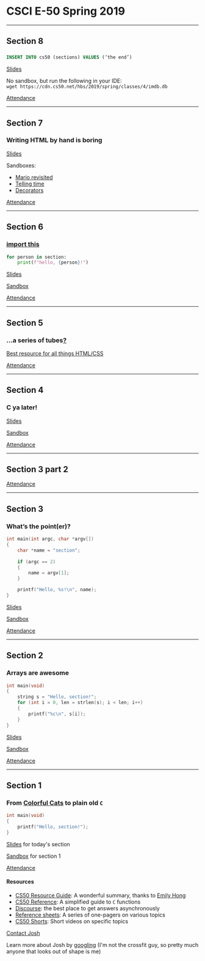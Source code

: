 # CSCI E-50 Spring 2019

***

## Section 8

### 

```sql
INSERT INTO cs50 (sections) VALUES (‘the end’)
```

[Slides](https://docs.google.com/presentation/d/1MMW2hq89d81PwHO18bFGo_J1fHvT0IAJ1aSAwryOp5A/edit?usp=sharing)

No sandbox, but run the following in your IDE:  
`wget https://cdn.cs50.net/hbs/2019/spring/classes/4/imdb.db`

[Attendance](https://docs.google.com/forms/d/e/1FAIpQLSe_8tsCIalm9Pd1cP-fXNRXi8Tyf2d0oB55B9ZpIZ_m0yiOxw/viewform?usp=sf_link)

***

## Section 7

### Writing HTML by hand is boring

[Slides](https://docs.google.com/presentation/d/1EE6zpD2FDUBrKAGla5XYOijsv7D1jlNc24JexEO-z4s/edit?usp=sharing)

Sandboxes:  
* [Mario revisited](http://bit.ly/2IjGBb3)
* [Telling time](http://bit.ly/2ImJEiL)
* [Decorators](http://bit.ly/2G7fYoh)

[Attendance](https://docs.google.com/forms/d/e/1FAIpQLSeQHfBTSSGFKxj726zl3fyq8etc0oQmv-feSmmpqxJtPSyTLw/viewform?usp=sf_link)

***

## Section 6

### [import this](https://en.wikipedia.org/wiki/Zen_of_Python)

```python
for person in section:
    print(f"hello, {person}!")
```

[Slides](https://docs.google.com/presentation/d/1jxRUsDgHDGhAQjznlOPrJLs8jnW02y3gd4EwHYjJKmA/edit?usp=sharing)

[Sandbox](http://bit.ly/2WDQHYp)

[Attendance](https://docs.google.com/forms/d/e/1FAIpQLScrklxp-YDq7ykKf9GjzXhbEp4-XzaMXkPQ1WfkoycjeY_EoA/viewform?usp=sf_link)

***

## Section 5

### ...a series of tubes[?](https://en.wikipedia.org/wiki/Series_of_tubes)

[Best resource for all things HTML/CSS](https://w3schools.com)

[Attendance](https://docs.google.com/forms/d/e/1FAIpQLSd_y-wyzL2j-2LQ0XV0gVXBM5sgr8Yx3cPiSflNwtPAxTMthw/viewform?usp=sf_link)

***

## Section 4

### C ya later!

[Slides](https://docs.google.com/presentation/d/15irxsSaR153HbkBpnNTbX4G4dO9Fb-4rvDbQMCzw6Kg/edit?usp=sharing)

[Sandbox](http://bit.ly/2SQdDkQ)

[Attendance](https://docs.google.com/forms/d/e/1FAIpQLSewsRdowBnb7rt9i-VACLjpardY7kUo6Xvq8Cq0XDe1jYwKsA/viewform?usp=sf_link)

***

## Section 3 part 2

[Attendance](https://docs.google.com/forms/d/e/1FAIpQLSf725jcJcc9VqzuPmzmdUx8CCBUOCNGq8Ppr1wsriPqdoCevw/viewform?usp=sf_link)

***

## Section 3

### What’s the point(er)?

```C
int main(int argc, char *argv[])
{
    char *name = "section";
    
    if (argc == 2)
    {
        name = argv[1];
    }

    printf("Hello, %s!\n", name);
}
```

[Slides](https://docs.google.com/presentation/d/15KseYAGGgPp9MuThNyhcCEWbYNDFOzcvUKZW2KSw60I/edit?usp=sharing)

[Sandbox](http://bit.ly/2tyIMPs)

[Attendance](https://docs.google.com/forms/d/e/1FAIpQLScxgwxd3X_XjBy2BsHBDkGI2K2YJOvt5uP3Iicg3xHyi4IirQ/viewform?usp=sf_link)

***

## Section 2

### Arrays are awesome

```C
int main(void)
{
    string s = "Hello, section!";
    for (int i = 0, len = strlen(s); i < len; i++)
    {
        printf("%c\n", s[i]);
    }
}
```

[Slides](https://docs.google.com/presentation/d/1hctnYNQlqztHs8Xu4FXwrAmctZ1X7-XDuGBp5C3YkQk/edit?usp=sharing)

[Sandbox](http://bit.ly/2S92c7w)

[Attendance](https://docs.google.com/forms/d/e/1FAIpQLScB8yba6sMvsY1aItvE5n-8fwmQxLP9WfgJNNZgO5erzr-Cdw/viewform?usp=sf_link)

***

## Section 1

### From [**C**olorful **C**ats](https://scratch.mit.edu) to plain old `C`

```C
int main(void)
{
    printf("Hello, section!");
}
```

[Slides](https://docs.google.com/presentation/d/1-cHEmUAWGQ6z9_lM5xYrmzClZ4aGNXc9pz8Zy8IxYQw/edit?usp=sharing) for today's section

[Sandbox](http://bit.ly/2GxHVGA) for section 1

[Attendance](https://docs.google.com/forms/d/e/1FAIpQLSd4skycpQnoi8WfxsyrSehdJ_jG9a3u_sSUyfmTFpmlWO3M6Q/viewform?usp=sf_link)

#### Resources

* [CS50 Resource Guide](https://cs50.harvard.edu/extension/2019/spring/guide.pdf): A wonderful summary, thanks to [Emily Hong](https://cdn.cs50.net/2018/fall/video_projects/staff_gifs/gifs/Emily-Hong.gif)
* [CS50 Reference](https://reference.cs50.net/): A simplified guide to `C` functions
* [Discourse](https://discourse.cs50.net/c/cs50-2019-spring): the best place to get answers asynchronously
* [Reference sheets](https://drive.google.com/open?id=1WgsqoeDJ4v3ywVF8LqtUXE0KS0tEO4vU): A series of one-pagers on various topics
* [CS50 Shorts](https://www.youtube.com/playlist?list=PLhQjrBD2T381k8ul4WQ8SQ165XqY149WW): Short videos on specific topics

[Contact Josh](mailto:cs50@jrsacher.com)

Learn more about Josh by [googling](https://www.google.com/search?q=Joshua+Sacher) (I'm not the crossfit guy, so pretty much anyone that looks out of shape is me)
